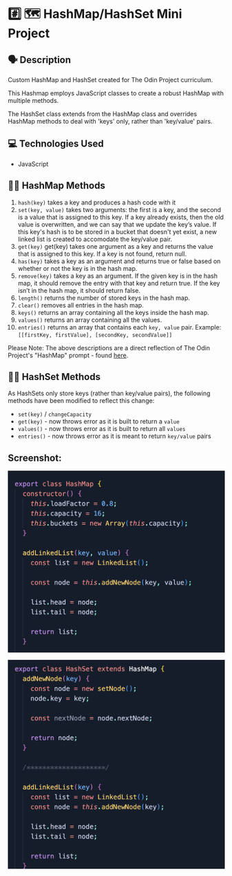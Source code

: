 # #️⃣ 🗺️ HashMap/HashSet Mini Project

## 🗣️ Description

Custom HashMap and HashSet created for The Odin Project curriculum.

This Hashmap employs JavaScript classes to create a robust HashMap with multiple methods.

The HashSet class extends from the HashMap class and overrides HashMap methods to deal with 'keys' only, rather than 'key/value' pairs.

## 💻 Technologies Used

- JavaScript

## 👨‍🔬 HashMap Methods

1. `hash(key)` takes a key and produces a hash code with it
2. `set(key, value)` takes two arguments: the first is a key, and the second is a value that is assigned to this key. If a key already exists, then the old value is overwritten, and we can say that we update the key’s value. If this key's hash is to be stored in a bucket that doesn't yet exist, a new linked list is created to accomodate the key/value pair.
3. `get(key)` get(key) takes one argument as a key and returns the value that is assigned to this key. If a key is not found, return null.
4. `has(key)` takes a key as an argument and returns true or false based on whether or not the key is in the hash map.
5. `remove(key)` takes a key as an argument. If the given key is in the hash map, it should remove the entry with that key and return true. If the key isn’t in the hash map, it should return false.
6. `length()` returns the number of stored keys in the hash map.
7. `clear()` removes all entries in the hash map.
8. `keys()` returns an array containing all the keys inside the hash map.
9. `values()` returns an array containing all the values.
10. `entries()` returns an array that contains each `key, value` pair. Example: `[[firstKey, firstValue], [secondKey, secondValue]]`

Please Note: The above descriptions are a direct reflection of The Odin Project's "HashMap" prompt - found [here](https://www.theodinproject.com/lessons/javascript-hashmap).

## 👩‍🔬 HashSet Methods

As HashSets only store keys (rather than key/value pairs), the following methods have been modified to reflect this change:

- `set(key)` / `changeCapacity`
- `get(key)` - now throws error as it is built to return a `value`
- `values()` - now throws error as it is built to return all `values`
- `entries()` - now throws error as it is meant to return `key/value` pairs

## Screenshot:

![alt text](HashMap.png)

![alt text](HashSet.png)

